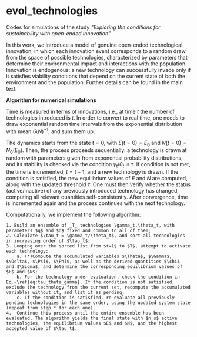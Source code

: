# evol_technologies

Codes for simulations of the study _"Exploring the conditions for sustainability with open-ended innovation"_ 

In this work, we introduce a model of genuine open-ended technological innovation, in which each innovation event corresponds to a random draw from the space of possible technologies, characterized by parameters that determine their environmental impact and interactions with the population. Innovation is endogenous: a new technology can successfully invade only if it satisfies viability conditions that depend on the current state of both the environment and the population. Further details can be found in the main text.

**Algorithm for numerical simulations**

Time is measured in terms of innovations, i.e., at time $t$ the number of technologies introduced is $t$. In order to convert to real time, one needs to draw exponential random time intervals from the exponential distribution with mean $(\lambda N)^{-1}$, and sum them up.

The dynamics starts from the state $t=0$, with $E(t=0)=E_0$ and $N(t=0)=N_0(E_0)$. Then, the process proceeds sequentially: a technology is drawn at random with parameters given from exponential probability distributions, and its stability is checked via the condition $\gamma_t/\theta_t \leq \tau$. If condition is not met, the time is incremented, $t=t+1$, and a new technology is drawn. If the condition is satisfied, the new equilibrium values of $E$ and $N$ are computed, along with the updated threshold $\tau$. One must then verify whether the status (active/inactive) of any previously introduced technology has changed, computing all relevant quantities self-consistently. After convergence, time is incremented again and the process continues with the next technology.

Computationally, we implement the following algorithm: 

    1. Build an ensemble of _T_ technologies \gamma_t,\theta_t, with parameters $q$ and $d$ fixed and common to all of them;
    2. Calculate $\tau_t = \gamma_t/\theta_t$, and sort all technologies in increasing order of $\tau_t$;
    3. Looping over the sorted list from $t=1$ to $T$, attempt to activate each technology:
        a. (*)Compute the accumulated variables $\Theta$, $\Gamma$, $\Delta$, $\Psi$, $\Phi$, as well as the derived quantities $\chi$  and $\Sigma$, and determine the corresponding equilibrium values of $E$ and $N$;
        b. For the technology under evaluation, check the condition in Eq.~\ref{eq:tau_theta_gamma}. If the condition is not satisfied, exclude the technology from the current set, recompute the accumulated variables without it, and list it as pending;
        c. If the condition is satisfied, re-evaluate all previously pending technologies in the same order, using the updated system state (repeat from step * for each one).
    4.  Continue this process until the entire ensemble has been evaluated. The algorithm yields the final state with $n_s$ active technologies, the equilibrium values $E$ and $N$, and the highest accepted value of $\tau_t$.
